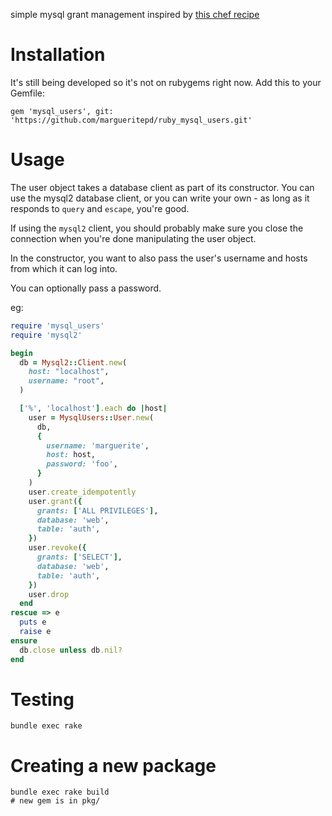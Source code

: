 simple mysql grant management inspired by [this chef recipe](https://github.com/opscode-cookbooks/database/blob/master/libraries/provider_database_mysql_user.rb)

# Installation

It's still being developed so it's not on rubygems right now. Add this to your
Gemfile:

```
gem 'mysql_users', git: 'https://github.com/margueritepd/ruby_mysql_users.git'
```

# Usage

The user object takes a database client as part of its constructor. You can use
the mysql2 database client, or you can write your own - as long as it responds
to `query` and `escape`, you're good.

If using the `mysql2` client, you should probably make sure you close the
connection when you're done manipulating the user object.

In the constructor, you want to also pass the user's username and hosts from
which it can log into.

You can optionally pass a password.

eg:

```ruby
require 'mysql_users'
require 'mysql2'

begin
  db = Mysql2::Client.new(
    host: "localhost",
    username: "root",
  )

  ['%', 'localhost'].each do |host|
    user = MysqlUsers::User.new(
      db,
      {
        username: 'marguerite',
        host: host,
        password: 'foo',
      }
    )
    user.create_idempotently
    user.grant({
      grants: ['ALL PRIVILEGES'],
      database: 'web',
      table: 'auth',
    })
    user.revoke({
      grants: ['SELECT'],
      database: 'web',
      table: 'auth',
    })
    user.drop
  end
rescue => e
  puts e
  raise e
ensure
  db.close unless db.nil?
end
```

# Testing

```
bundle exec rake
```

# Creating a new package

```
bundle exec rake build
# new gem is in pkg/
```
